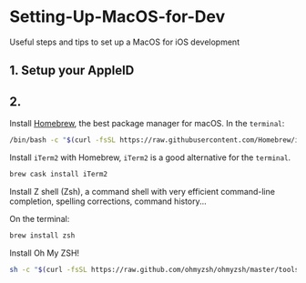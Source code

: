 # Setting-Up-MacOS-for-Dev
Useful steps and tips to set up a MacOS for iOS development

## 1. Setup your AppleID

## 2. 

Install [Homebrew](https://brew.sh/), the best package manager for macOS.
In the `terminal`:

```bash
/bin/bash -c "$(curl -fsSL https://raw.githubusercontent.com/Homebrew/install/master/install.sh)"
```

Install `iTerm2` with Homebrew, `iTerm2` is a good alternative for the `terminal`. 


```bash
brew cask install iTerm2
```

Install Z shell (Zsh), a command shell with very efficient command-line completion, spelling corrections, command history...

On the terminal: 

```bash
brew install zsh
```
Install Oh My ZSH!

```bash
sh -c "$(curl -fsSL https://raw.github.com/ohmyzsh/ohmyzsh/master/tools/install.sh)"
```
